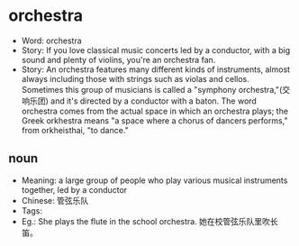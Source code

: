 # orchestra

- Word: orchestra
- Story: If you love classical music concerts led by a conductor, with a big sound and plenty of violins, you're an orchestra fan.
- Story: An orchestra features many different kinds of instruments, almost always including those with strings such as violas and cellos. Sometimes this group of musicians is called a "symphony orchestra,"(交响乐团) and it's directed by a conductor with a baton. The word orchestra comes from the actual space in which an orchestra plays; the Greek orkhestra means "a space where a chorus of dancers performs," from orkheisthai, "to dance."

## noun

- Meaning: a large group of people who play various musical instruments together, led by a conductor
- Chinese: 管弦乐队
- Tags: 
- Eg.: She plays the flute in the school orchestra. 她在校管弦乐队里吹长笛。

